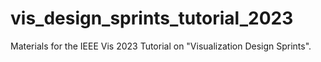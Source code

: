 # vis_design_sprints_tutorial_2023
Materials for the IEEE Vis 2023 Tutorial on "Visualization Design Sprints". 
